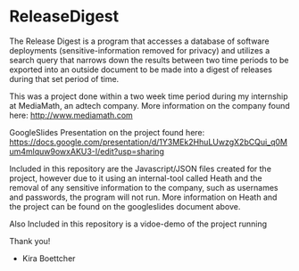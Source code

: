 # ReleaseDigest
The Release Digest is a program that accesses a database of software deployments (sensitive-information removed for privacy) and utilizes a search query that narrows down the results between two time periods to be exported into an outside document to be made into a digest of releases during that set period of time.

This was a project done within a two week time period during my internship at MediaMath, an adtech company. 
More information on the company found here: http://www.mediamath.com

GoogleSlides Presentation on the project found here: https://docs.google.com/presentation/d/1Y3MEk2HhuLUwzgX2bCQui_q0Mum4mlquw9owxAKU3-I/edit?usp=sharing

Included in this repository are the Javascript/JSON files created for the project, however due to it using an internal-tool called Heath and the removal of any sensitive information to the company, such as usernames and passwords, the program will not run. More information on Heath and the project can be found on the googleslides document above.

Also Included in this repository is a vidoe-demo of the project running

Thank you!

- Kira Boettcher
